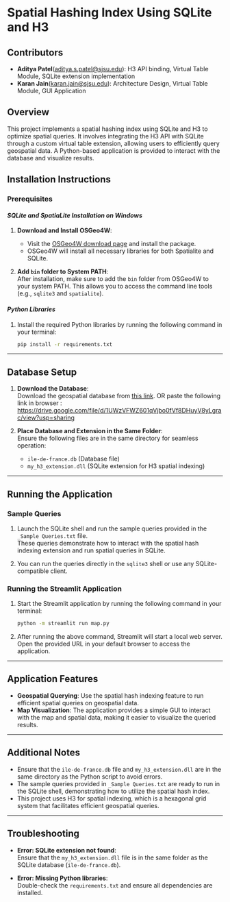 
# Spatial Hashing Index Using SQLite and H3

## Contributors
- **Aditya Patel**(aditya.s.patel@sjsu.edu): H3 API binding, Virtual Table Module, SQLite extension implementation  
- **Karan Jain**(karan.jain@sjsu.edu): Architecture Design, Virtual Table Module, GUI Application

## Overview
This project implements a spatial hashing index using SQLite and H3 to optimize spatial queries. It involves integrating the H3 API with SQLite through a custom virtual table extension, allowing users to efficiently query geospatial data. A Python-based application is provided to interact with the database and visualize results.

## Installation Instructions

### Prerequisites

#### _SQLite and SpatiaLite Installation on Windows_
1. **Download and Install OSGeo4W**:  
   - Visit the [OSGeo4W download page](https://trac.osgeo.org/osgeo4w/) and install the package.
   - OSGeo4W will install all necessary libraries for both Spatialite and SQLite.

2. **Add `bin` folder to System PATH**:  
   After installation, make sure to add the `bin` folder from OSGeo4W to your system PATH. This allows you to access the command line tools (e.g., `sqlite3` and `spatialite`).

#### _Python Libraries_
1. Install the required Python libraries by running the following command in your terminal:
   ```bash
   pip install -r requirements.txt
   ```

---

## Database Setup

1. **Download the Database**:  
   Download the geospatial database from [this link](https://drive.google.com/file/d/1UWzVFWZ601qVjbo0fVf8DHuyV8yLgrac/view?usp=sharing).
   OR paste the following link in browser :
	https://drive.google.com/file/d/1UWzVFWZ601qVjbo0fVf8DHuyV8yLgrac/view?usp=sharing

2. **Place Database and Extension in the Same Folder**:  
   Ensure the following files are in the same directory for seamless operation:
   - `ile-de-france.db` (Database file)
   - `my_h3_extension.dll` (SQLite extension for H3 spatial indexing)

---

## Running the Application

### Sample Queries
1. Launch the SQLite shell and run the sample queries provided in the `_Sample Queries.txt` file.  
   These queries demonstrate how to interact with the spatial hash indexing extension and run spatial queries in SQLite.

2. You can run the queries directly in the `sqlite3` shell or use any SQLite-compatible client.

### Running the Streamlit Application
1. Start the Streamlit application by running the following command in your terminal:
   ```bash
   python -m streamlit run map.py
   ```

2. After running the above command, Streamlit will start a local web server. Open the provided URL in your default browser to access the application.

---

## Application Features
- **Geospatial Querying**: Use the spatial hash indexing feature to run efficient spatial queries on geospatial data.
- **Map Visualization**: The application provides a simple GUI to interact with the map and spatial data, making it easier to visualize the queried results.

---

## Additional Notes
- Ensure that the `ile-de-france.db` file and `my_h3_extension.dll` are in the same directory as the Python script to avoid errors.
- The sample queries provided in `_Sample Queries.txt` are ready to run in the SQLite shell, demonstrating how to utilize the spatial hash index.
- This project uses H3 for spatial indexing, which is a hexagonal grid system that facilitates efficient geospatial queries.

---

## Troubleshooting
- **Error: SQLite extension not found**:  
  Ensure that the `my_h3_extension.dll` file is in the same folder as the SQLite database (`ile-de-france.db`).

- **Error: Missing Python libraries**:  
  Double-check the `requirements.txt` and ensure all dependencies are installed.
